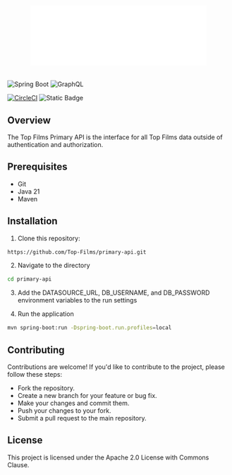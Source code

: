 <p align="center">
  <img src="https://raw.githubusercontent.com/Top-Films/assets/main/png/top-films-logo-white-transparent.png" width="400" alt="logo"/>
  <br><br>
</p>

![Spring Boot](https://img.shields.io/badge/SpringBoot-6DB33F?style=for-the-badge&logo=Spring&logoColor=white)
![GraphQL](https://img.shields.io/badge/-GraphQL-E10098?style=for-the-badge&logo=graphql&logoColor=white)

[![CircleCI](https://dl.circleci.com/status-badge/img/circleci/2ZAeGbe6WDTLfg9j64XbkD/4851d60c-21be-4f9c-8c73-2a96c808a017/tree/main.svg?style=shield)](https://dl.circleci.com/status-badge/redirect/circleci/2ZAeGbe6WDTLfg9j64XbkD/4851d60c-21be-4f9c-8c73-2a96c808a017/tree/main)
![Static Badge](https://img.shields.io/badge/license-Apache%202.0%20with%20Commons%20Clause-green)

## Overview
The Top Films Primary API is the interface for all Top Films data outside of authentication and authorization.

## Prerequisites
- Git
- Java 21
- Maven

## Installation

1. Clone this repository:
```bash
https://github.com/Top-Films/primary-api.git
```
2. Navigate to the directory
```bash
cd primary-api
```
3. Add the DATASOURCE_URL, DB_USERNAME, and DB_PASSWORD environment variables to the run settings

4. Run the application
```bash
mvn spring-boot:run -Dspring-boot.run.profiles=local
```

## Contributing
Contributions are welcome! If you'd like to contribute to the project, please follow these steps:

- Fork the repository.
- Create a new branch for your feature or bug fix.
- Make your changes and commit them.
- Push your changes to your fork.
- Submit a pull request to the main repository.

## License
This project is licensed under the Apache 2.0 License with Commons Clause.
